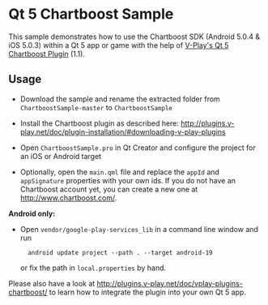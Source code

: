 Qt 5 Chartboost Sample
======================

This sample demonstrates how to use the Chartboost SDK (Android 5.0.4 & iOS 5.0.3) within a Qt 5 app or game with the help of [V-Play's Qt 5 Chartboost Plugin](http://plugins.v-play.net/plugins/chartboost/) (1.1).

Usage
-----

- Download the sample and rename the extracted folder from `ChartboostSample-master` to `ChartboostSample`

- Install the Chartboost plugin as described here: http://plugins.v-play.net/doc/plugin-installation/#downloading-v-play-plugins

- Open `ChartboostSample.pro` in Qt Creator and configure the project for an iOS or Android target

- Optionally, open the `main.qml` file and replace the `appId` and `appSignature` properties with your own ids. If you do not have an Chartboost account yet, you can create a new one at http://www.chartboost.com/.

**Android only:**

- Open `vendor/google-play-services_lib` in a command line window and run

        android update project --path . --target android-19
  
  or fix the path in `local.properties` by hand.
  
Please also have a look at http://plugins.v-play.net/doc/vplay-plugins-chartboost/ to learn how to integrate the plugin into your own Qt 5 app.
